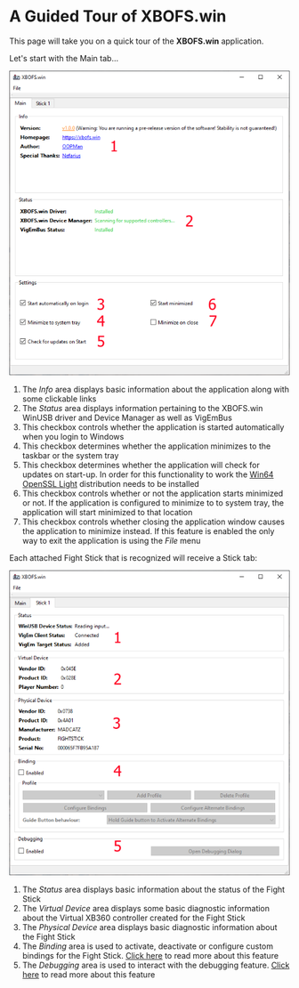 # A Guided Tour of XBOFS.win

This page will take you on a quick tour of the **XBOFS.win** application.

Let's start with the Main tab...

![](images/application_guide/main_tab.png)

1. The *Info* area displays basic information about the application along with some clickable links
2. The *Status* area displays information pertaining to the XBOFS.win WinUSB driver and Device Manager as well as VigEmBus
3. This checkbox controls whether the application is started automatically when you login to Windows
4. This checkbox determines whether the application minimizes to the taskbar or the system tray
5. This checkbox determines whether the application will check for updates on start-up. In order for this functionality to
   work the [Win64 OpenSSL Light](http://slproweb.com/products/Win32OpenSSL.html) distribution needs to be installed
6. This checkbox controls whether or not the application starts minimized or not. If the application is configured to minimize to 
   to system tray, the application will start minimized to that location
7. This checkbox controls whether closing the application window causes the application to minimize instead. If this feature is
   enabled the only way to exit the application is using the *File* menu

Each attached Fight Stick that is recognized will receive a Stick tab:

![](images/application_guide/device_tab.png)

1. The *Status* area displays basic information about the status of the Fight Stick
2. The *Virtual Device* area displays some basic diagnostic information about the Virtual XB360 controller created for the Fight Stick 
3. The *Physical Device* area displays basic diagnostic information about the Fight Stick
4. The *Binding* area is used to activate, deactivate or configure custom bindings for the Fight Stick. [Click here](/binding_guide.md) to read more about this feature
5. The *Debugging* area is used to interact with the debugging feature. [Click here](/debugging_guide.md) to read more about this feature


